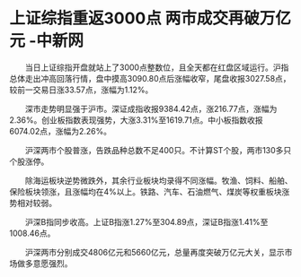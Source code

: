 # 上证综指重返3000点 两市成交再破万亿元 -中新网

　　当日上证综指开盘就站上了3000点整数位，且全天都在红盘区域运行。沪指总体走出冲高回落行情，盘中摸高3090.80点后涨幅收窄，尾盘收报3027.58点，较前一交易日涨33.57点，涨幅为1.12%。

　　深市走势明显强于沪市。深证成指收报9384.42点，涨216.77点，涨幅为2.36%。创业板指数表现强势，大涨3.31%至1619.71点。中小板指数收报6074.02点，涨幅为2.26%。

　　沪深两市个股普涨，告跌品种总数不足400只。不计算ST个股，两市130多只个股涨停。

　　除海运板块逆势微跌外，其余行业板块均录得不同涨幅。牧渔、饲料、船舶、保险板块领涨，且涨幅均在4%以上。铁路、汽车、石油燃气、煤炭等权重板块涨势相对较弱。

　　沪深B指同步收高。上证B指涨1.27%至304.89点，深证B指涨1.41%至1008.46点。

　　沪深两市分别成交4806亿元和5660亿元，总量再度突破万亿元大关，显示市场做多意愿强烈。
